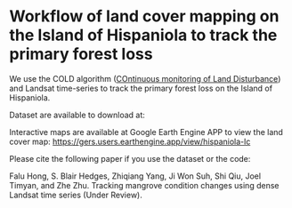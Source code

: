# Workflow of land cover mapping on the Island of Hispaniola to track the primary forest loss
We use the COLD algorithm ([COntinuous monitoring of Land Disturbance](https://www.sciencedirect.com/science/article/pii/S0034425719301002)) and Landsat time-series to track the primary forest loss on the Island of Hispaniola. 

Dataset are available to download at: 

Interactive maps are available at Google Earth Engine APP to view the land cover map: https://gers.users.earthengine.app/view/hispaniola-lc

Please cite the following paper if you use the dataset or the code:

Falu Hong, S. Blair Hedges, Zhiqiang Yang, Ji Won Suh, Shi Qiu, Joel Timyan, and Zhe Zhu. Tracking mangrove condition changes using dense Landsat time series (Under Review).
